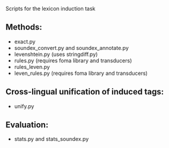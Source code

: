 Scripts for the lexicon induction task

## Methods:

* exact.py
* soundex_convert.py and soundex_annotate.py
* levenshtein.py (uses stringdiff.py)
* rules.py (requires foma library and transducers)
* rules_leven.py
* leven_rules.py (requires foma library and transducers)

## Cross-lingual unification of induced tags:

* unify.py

## Evaluation:

* stats.py and stats_soundex.py

